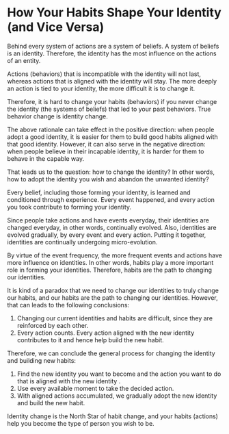 # How Your Habits Shape Your Identity (and Vice Versa)

Behind every system of actions are a system of beliefs. A system of beliefs is an identity. Therefore, the identity has the most influence on the actions of an entity.

Actions (behaviors) that is incompatible with the identity will not last, whereas actions that is aligned with the identity will stay. The more deeply an action is tied to your identity, the more difficult it is to change it.

Therefore, it is hard to change your habits (behaviors) if you never change the identity (the systems of beliefs) that led to your past behaviors. True behavior change is identity change.

The above rationale can take effect in the positive direction: when people adopt a good identity, it is easier for them to build good habits aligned with that good identity. However, it can also serve in the negative direction: when people believe in their incapable identity, it is harder for them to behave in the capable way.

That leads us to the question: how to change the identity? In other words, how to adopt the identity you wish and abandon the unwanted identity?

Every belief, including those forming your identity, is learned and conditioned through experience. Every event happened, and every action you took contribute to forming your identity. 

Since people take actions and have events everyday, their identities are changed everyday, in other words, continually evolved. Also, identities are evolved gradually, by every event and every action. Putting it together, identities are continually undergoing micro-evolution.

By virtue of the event frequency, the more frequent events and actions have more influence on identities. In other words, habits play a more important role in forming your identities. Therefore, habits are the path to changing our identities.

It is kind of a paradox that we need to change our identities to truly change our habits, and our habits are the path to changing our identities. However, that can leads to the following conclusions:

1. Changing our current identities and habits are difficult, since they are reinforced by each other.
2. Every action counts. Every action aligned with the new identity contributes to it and hence help build the new habit.

Therefore, we can conclude the general process for changing the identity and building new habits:

1. Find the new identity you want to become and the action you want to do that is aligned with the new identity .
2. Use every available moment to take the decided action.
3. With aligned actions accumulated, we gradually adopt the new identity and build the new habit.

Identity change is the North Star of habit change, and your habits (actions) help you become the type of person you wish to be.